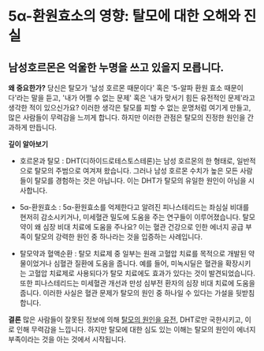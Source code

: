 
# 5α-환원효소의 영향: 탈모에 대한 오해와 진실

## 남성호르몬은 억울한 누명을 쓰고 있을지 모릅니다.

**왜 중요한가?** 
당신은 탈모가 '남성 호르몬 때문이다' 혹은 '5-알파 환원 효소 때문이다'라는 말을 듣고, '내가 어쩔 수 없는 문제' 혹은 '내가 맞서기 힘든 유전적인 문제'라고 생각한 적이 있으신가요? 이러한 생각은 탈모를 피할 수 없는 운명처럼 여기게 만들고, 많은 사람들이 무력감을 느끼게 합니다. 하지만 이러한 관점은 탈모의 진정한 원인을 간과하게 만듭니다. 

**깊이 알아보기** 
- 호르몬과 탈모 : DHT(디하이드로테스토스테론)는 남성 호르몬의 한 형태로, 일반적으로 탈모의 주범으로 여겨져 왔습니다. 그러나 남성 호르몬 수치가 높은 모든 사람들이 탈모를 경험하는 것은 아닙니다. 이는 DHT가 탈모의 유일한 원인이 아님을 시사합니다. 

- 5α-환원효소 : 5α-환원효소를 억제한다고 알려진 피나스테리드는 좌심실 비대를 현저히 감소시키거나, 미세혈관 밀도에 도움을 주는 연구들이 이루어졌습니다. 탈모약이 왜 심장 비대 치료에 도움을 주나요? 이는 혈관 건강으로 인한 에너지 공급 부족이 탈모의 강력한 원인 중 하나라는 것을 입증하는 사례입니다. 

- 탈모약과 혈액순환 : 탈모 치료제 중 일부는 원래 고혈압 치료를 목적으로 개발된 약물이었거나 심혈관 질환에 도움을 줍니다. 예를 들어, 미녹시딜은 혈관을 확장시키는 고혈압 치료제로 사용되다가 탈모 치료에도 효과가 있다는 것이 발견되었습니다. 또한 피나스테리드는 미세혈관 개선과 만성 심부전 환자의 심장 비대 치료에 도움을 줍니다. 이러한 사실은 혈관 문제가 탈모의 원인 중 하나일 수 있다는 가설을 뒷받침합니다. 

**결론** 
 많은 사람들이 잘못된 정보에 의해 [탈모의 원인을 유전](https://frontier-chronoway1.vercel.app/kr/m03/m0301), DHT로만 국한시키고, 이로 인해 무력감을 느낍니다. 하지만 탈모에 대한 심도 있는 이해는 탈모의 원인이 에너지 부족이라는 것을 아는 것에서 시작됩니다. 
<!--stackedit_data:
eyJoaXN0b3J5IjpbMTkzMTc2MDg5NF19
-->